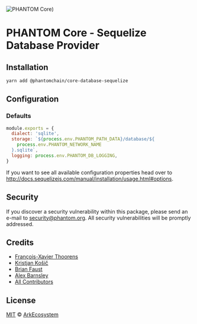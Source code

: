 ![PHANTOM Core](https://i.imgur.com/dPHOKrL.jpg))

# PHANTOM Core - Sequelize Database Provider

## Installation

```bash
yarn add @phantomchain/core-database-sequelize
```

## Configuration

### Defaults

```js
module.exports = {
  dialect: 'sqlite',
  storage: `${process.env.PHANTOM_PATH_DATA}/database/${
    process.env.PHANTOM_NETWORK_NAME
  }.sqlite`,
  logging: process.env.PHANTOM_DB_LOGGING,
}
```

If you want to see all available configuration properties head over to http://docs.sequelizejs.com/manual/installation/usage.html#options.

## Security

If you discover a security vulnerability within this package, please send an e-mail to security@phantom.org. All security vulnerabilities will be promptly addressed.

## Credits

- [François-Xavier Thoorens](https://github.com/fix)
- [Kristjan Košič](https://github.com/kristjank)
- [Brian Faust](https://github.com/faustbrian)
- [Alex Barnsley](https://github.com/alexbarnsley)
- [All Contributors](../../../../contributors)

## License

[MIT](LICENSE) © [ArkEcosystem](https://ark.io)
